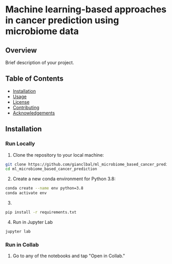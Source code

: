 # Machine learning-based approaches in cancer prediction using microbiome data

## Overview

Brief description of your project.

## Table of Contents

- [Installation](#installation)
- [Usage](#usage)
- [License](#license)
- [Contributing](#contributing)
- [Acknowledgements](#acknowledgements)

## Installation

### Run Locally

1. Clone the repository to your local machine:

```bash
git clone https://github.com/gianclbal/ml_microbiome_based_cancer_prediction.git
cd ml_microbiome_based_cancer_prediction
```

2. Create a new conda environment for Python 3.8:

```bash
conda create --name env python=3.8
conda activate env
```

3.
```bash
pip install -r requirements.txt
```

4. Run in Jupyter Lab
```bash
jupyter lab
```

### Run in Collab

1. Go to any of the notebooks and tap "Open in Collab."